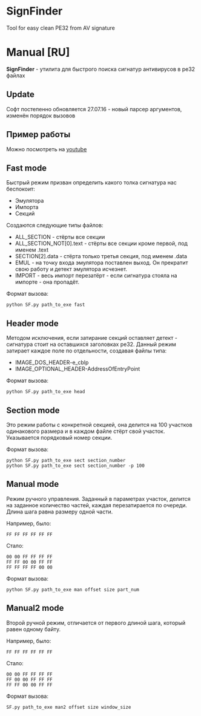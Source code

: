# SignFinder
Tool for easy clean PE32 from AV signature 
 
# Manual [RU]
**SignFinder** - утилита для быстрого поиска сигнатур антивирусов в pe32 файлах

## Update
Софт постепенно обновляется
27.07.16 - новый парсер аргументов, изменён порядок вызовов

## Пример работы
Можно посмотреть на [youtube](https://www.youtube.com/watch?v=5I6HMdZfoE8)

## Fast mode
Быстрый режим призван определить какого толка сигнатура нас беспокоит:
* Эмулятора
* Импорта
* Секций

Создаются следующие типы файлов:
* ALL_SECTION - стёрты все секции
* ALL_SECTION_NOT[0].text - стёрты все секции кроме первой, под именем .text
* SECTION[2].data - стёрта только третья секция, под именем .data
* EMUL - на точку входа эмулятора поставлен выход. Он прекратит свою работу и детект эмулятора исчезнет.
* IMPORT - весь импорт перезатёрт - если сигнатура стояла на импорте - она пропадёт.

Формат вызова:

	python SF.py path_to_exe fast

## Header mode
Методом исключения, если затирание секций оставляет детект - сигнатура стоит на оставшихся заголовках pe32. Данный режим затирает каждое поле по отдельности, создавая файлы типа:

* IMAGE_DOS_HEADER-e_cblp
* IMAGE_OPTIONAL_HEADER-AddressOfEntryPoint

Формат вызова:

	python SF.py path_to_exe head

## Section mode
Это режим работы с конкретной секцией, она делится на 100 участков одинакового размера и в каждом файле стёрт свой участок. Указывается порядковый номер секции.

Формат вызова:

	python SF.py path_to_exe sect section_number
	python SF.py path_to_exe sect section_number -p 100

## Manual mode
Режим ручного управления. Заданный в параметрах участок, делится на заданное количество частей, каждая перезатирается по очереди. Длина шага равна размеру одной части.

Например, было:

	FF FF FF FF FF FF 
Стало:

	00 00 FF FF FF FF 	
	FF FF 00 00 FF FF 	
	FF FF FF FF 00 00
	
Формат вызова:

	python SF.py path_to_exe man offset size part_num

## Manual2 mode
Второй ручной режим, отличается от первого длиной шага, который равен одному байту.

Например, было:

	FF FF FF FF FF FF 
Стало:

	00 00 FF FF FF FF 
	FF 00 00 FF FF FF 
	FF FF 00 00 FF FF 

Формат вызова:

	SF.py path_to_exe man2 offset size window_size


